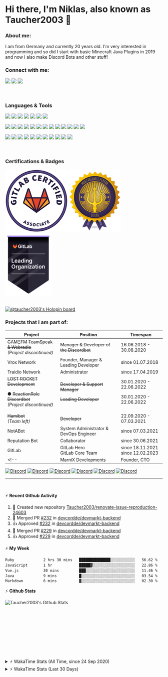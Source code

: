 # Hi there, I'm Niklas, also known as Taucher2003 👋

### About me:

I am from Germany and currently <!--timespan:start(%y)(env:1)-->20<!--timespan:end--> years old. I'm very interested in programming and so did I start 
with basic Minecraft Java Plugins in 2019 and now I also make Discord Bots and other stuff!

### Connect with me:

[<img src="https://img.shields.io/badge/Taucher2003-7289DA.svg?&style=for-the-badge&logo=discord&logoColor=white"/>][taucherdiscord] 
[<img src="https://img.shields.io/badge/Taucher2003-181717.svg?&style=for-the-badge&logo=github&logoColor=white"/>][github]
[<img src="https://img.shields.io/badge/Taucher2003-FC6D26.svg?&style=for-the-badge&logo=gitlab&logoColor=white"/>][gitlab]
<br>
<br>
<br>

### Languages & Tools

<img src="https://img.shields.io/badge/java-FFFFFF.svg?&style=for-the-badge&logo=openjdk&logoColor=black"/> <!--img src="https://img.shields.io/badge/c%23%20-239120.svg?&style=for-the-badge&logo=c-sharp&logoColor=white"/--> 
<img src="https://img.shields.io/badge/html5%20-E34F26.svg?&style=for-the-badge&logo=html5&logoColor=white"/> <img src="https://img.shields.io/badge/css3%20-1572B6.svg?&style=for-the-badge&logo=css3&logoColor=white"/> <img src="https://img.shields.io/badge/javascript%20-F7DF1E.svg?&style=for-the-badge&logo=javascript&logoColor=grey"/> <img src="https://img.shields.io/badge/node.js-339933.svg?&style=for-the-badge&logo=nodedotjs&logoColor=white"/> <!--img src="https://img.shields.io/badge/typescript%20-3178C6.svg?&style=for-the-badge&logo=typescript&logoColor=white"/--> <!--img src="https://img.shields.io/badge/php-777BB4.svg?&style=for-the-badge&logo=php&logoColor=white"/--> <img src="https://img.shields.io/badge/bash-4EAA25.svg?&style=for-the-badge&logo=gnu%20bash&logoColor=white"/> <img src="https://img.shields.io/badge/ruby-CC342D.svg?&style=for-the-badge&logo=ruby&logoColor=white"/>

<img src="https://img.shields.io/badge/spring-6DB33F.svg?&style=for-the-badge&logo=spring&logoColor=white"/> <img src="https://img.shields.io/badge/spring%20boot-6DB33F.svg?&style=for-the-badge&logo=springboot&logoColor=white"/> <img src="https://img.shields.io/badge/ruby%20on%20rails-CC0000.svg?&style=for-the-badge&logo=rubyonrails&logoColor=white"/> <img src="https://img.shields.io/badge/graphql-E10098.svg?&style=for-the-badge&logo=graphql&logoColor=white"/> <img src="https://img.shields.io/badge/vue-4FC08D.svg?&style=for-the-badge&logo=vue.js&logoColor=white"/> <img src="https://img.shields.io/badge/vuetify-1867C0.svg?&style=for-the-badge&logo=vuetify&logoColor=white"/> <!--img src="https://img.shields.io/badge/webpack-8DD6F9.svg?&style=for-the-badge&logo=webpack&logoColor=white"/--> <!--img src="https://img.shields.io/badge/node.js%20-339933.svg?&style=for-the-badge&logo=node.js&logoColor=white"/--> <img src="https://img.shields.io/badge/postresql-4169E1.svg?&style=for-the-badge&logo=postgresql&logoColor=white"/> <img src="https://img.shields.io/badge/mariadb-003545.svg?&style=for-the-badge&logo=mariadb&logoColor=white"/> <img src="https://img.shields.io/badge/redis-DC382D.svg?&style=for-the-badge&logo=redis&logoColor=white"/> <!--img src="https://img.shields.io/badge/mongodb%20-47A248.svg?&style=for-the-badge&logo=mongodb&logoColor=white"/--> <img src="https://img.shields.io/badge/docker-2496ED.svg?&style=for-the-badge&logo=docker&logoColor=white"/> <img src="https://img.shields.io/badge/kubernetes-326CE5.svg?&style=for-the-badge&logo=kubernetes&logoColor=white"/> <img src="https://img.shields.io/badge/helm-0F1689.svg?&style=for-the-badge&logo=helm&logoColor=white"/> <img src="https://img.shields.io/badge/terraform-7B42BC.svg?&style=for-the-badge&logo=terraform&logoColor=white"/>

<img src="https://img.shields.io/badge/-IntelliJ%20IDEA-5464c8?style=for-the-badge&logo=intellij%20idea&logoColor=white"/> <!--img src="https://img.shields.io/badge/eclipse-2C2255.svg?&style=for-the-badge&logo=eclipse&logoColor=white"/--> <!--img src="https://img.shields.io/badge/visual%20studio-5C2D91.svg?&style=for-the-badge&logo=visual%20studio&logoColor=white"/--> <!--img src="https://img.shields.io/badge/rider-faaa14.svg?&style=for-the-badge&logo=rider&logoColor=white"/--> <img src="https://img.shields.io/badge/visual%20studio%20code-007ACC.svg?&style=for-the-badge&logo=visual%20studio%20code&logoColor=white"/> <!--img src="https://img.shields.io/badge/atom-0aa372.svg?&style=for-the-badge&logo=atom&logoColor=white"/--> <img src="https://img.shields.io/badge/git-F05032.svg?&style=for-the-badge&logo=git&logoColor=white"/> <img src="https://img.shields.io/badge/github%20-181717.svg?&style=for-the-badge&logo=github&logoColor=white"/> <img src="https://img.shields.io/badge/gitlab%20-FC6D26.svg?&style=for-the-badge&logo=gitlab&logoColor=white"/> <img src="https://img.shields.io/badge/gitpod-FFAE33.svg?&style=for-the-badge&logo=gitpod&logoColor=white"/> <img src="https://img.shields.io/badge/insomnia%20-5849BE.svg?&style=for-the-badge&logo=insomnia&logoColor=white"/> <img src="https://img.shields.io/badge/maven-C71A36.svg?&style=for-the-badge&logo=apache%20maven&logoColor=white"/> <img src="https://img.shields.io/badge/gradle-02303A.svg?&style=for-the-badge&logo=gradle&logoColor=white"/> <img src="https://img.shields.io/badge/prometheus-E6522C.svg?&style=for-the-badge&logo=prometheus&logoColor=white"/> <img src="https://img.shields.io/badge/grafana-F46800.svg?&style=for-the-badge&logo=grafana&logoColor=white"/>
<br>
<br>
<br>

### Certifications & Badges

[<img src="https://raw.githubusercontent.com/Taucher2003/Taucher2003/master/assets/GitLab-Certified-Associate.png" height="200px">][gitlab-certified-associate]
[<img src="https://raw.githubusercontent.com/Taucher2003/Taucher2003/master/assets/gitlab_mvp_badge.png" height="200px">][gitlab-mvp-15-7]
[<img src="https://raw.githubusercontent.com/Taucher2003/Taucher2003/master/assets/gitlab-leading-organization-badge.png" height="200px">][gitlab-leading-organization]
<br>
<br>

[![@taucher2003's Holopin board](https://holopin.me/taucher2003)](https://holopin.io/@taucher2003)

### Projects that I am part of:
| Project | Position | Timespan |
|---------|----------|----------|
| ~~GΛMΞFM TeamSpeak & Webradio~~ <br>*(Project discontinued)* | ~~Manager & Developer of the Discordbot~~ | 16.06.2018 - 30.08.2020 |
| Vrox Network | Founder, Manager & Leading Developer | since 01.07.2018 |
| Traidio Network | Administrator | since 17.04.2019 |
| ~~LOST ROCKET Development~~ <p>● ~~ReactionRole Discordbot~~ <br>*(Project discontinued)* | ~~Developer & Support Manager~~<p> ~~Leading Developer~~<p> | 30.01.2020 - 22.06.2022 <p> 30.01.2020 - 22.06.2022<p> |
| ~~Hamibot~~ <br>*(Team left)* | ~~Developer~~ | 22.09.2020 - 07.03.2021 |
| NotABot | System Administrator & DevOps Engineer | since 07.03.2021 |
| Reputation Bot | Collaborator | since 30.06.2021 |
| GitLab | GitLab Hero<br>GitLab Core Team | since 18.11.2021<br>since 12.02.2023 |
<!--| MarniX Developments | Founder, CTO | since 03.08.2020 |-->

<p>
 
[![Discord](https://img.shields.io/discord/758702426248970270?color=62e7f7&label=Vrox%20Network&logo=discord&style=flat-square)][vroxdiscord]
[![Discord](https://img.shields.io/discord/485875390976622593?color=fafafa&label=Traidio%20Network&logo=discord&style=flat-square)][traidiodiscord]
[![Discord](https://img.shields.io/discord/289819432992243712?color=99beff&label=LOST%20ROCKET%20Development&logo=discord&style=flat-square)][lostrocketdiscord]
[![Discord](https://img.shields.io/discord/803679267303981056?color=c32047&label=NotABot&logo=discord&style=flat-square)][notabotdiscord]
[![Discord](https://img.shields.io/discord/853250161915985958?color=fdb846&label=Reputation%20Bot&logo=discord&style=flat-square)][reputationbotdiscord]
[![Discord](https://img.shields.io/discord/778180511088640070?color=fc6d26&label=GitLab%20Community&logo=discord&style=flat-square)][gitlab-discord]
 
<!-- DEPRECATED SHIELDS -->
<!--![Discord](https://img.shields.io/discord/717002750499618918?color=de4190&label=MarniX%20Developments&logo=discord&style=flat-square)-->
<!--[![Discord](https://img.shields.io/discord/423385448295956491?color=191529&label=G%CE%9BM%CE%9EFM&logo=discord&style=flat-square)][gamefmdiscord]-->
<!--[![Discord](https://img.shields.io/discord/715988026479607891?color=1d67dd&label=Hamibot&logo=discord&style=flat-square)][hamibotdiscord]-->
 

---
<br>

 ⚡ **Recent Github Activity**

<!--RECENT_ACTIVITY:start-->
1. 📔 Created new repository [Taucher2003/renovate-issue-reproduction-24603](https://github.com/Taucher2003/renovate-issue-reproduction-24603)<br>
2. 🎉 Merged PR [#232](https://github.com/devcordde/devmarkt-backend/pull/232) in [devcordde/devmarkt-backend](https://github.com/devcordde/devmarkt-backend)<br>
3. 👍 Approved [#232](https://github.com/devcordde/devmarkt-backend/pull/232#pullrequestreview-1631857179) in [devcordde/devmarkt-backend](https://github.com/devcordde/devmarkt-backend)<br>
4. 🎉 Merged PR [#229](https://github.com/devcordde/devmarkt-backend/pull/229) in [devcordde/devmarkt-backend](https://github.com/devcordde/devmarkt-backend)<br>
5. 👍 Approved [#229](https://github.com/devcordde/devmarkt-backend/pull/229#pullrequestreview-1609916853) in [devcordde/devmarkt-backend](https://github.com/devcordde/devmarkt-backend)<br>
<!--RECENT_ACTIVITY:end-->

 ⚡ **My Week**

<!--START_SECTION:waka-->

```txt
Ruby             2 hrs 30 mins   ██████████████░░░░░░░░░░░   56.62 %
JavaScript       1 hr            █████▓░░░░░░░░░░░░░░░░░░░   22.86 %
Vue.js           30 mins         ███░░░░░░░░░░░░░░░░░░░░░░   11.46 %
Java             9 mins          █░░░░░░░░░░░░░░░░░░░░░░░░   03.54 %
Markdown         6 mins          ▓░░░░░░░░░░░░░░░░░░░░░░░░   02.30 %
```

<!--END_SECTION:waka-->


 ⚡ **Github Stats**

  <img align="left" alt="Taucher2003's Github Stats" src="https://github-readme-stats.vercel.app/api?username=Taucher2003&count_private=true&show_icons=true&hide_border=true" />
  <br>
  <br>
  <br>
  <br>
  <br>
  <br>
  <br>
  <br>
  <br>
  <br>
  
  <br>
  
  <details>
 <summary>⚡ WakaTime Stats (All Time, since 24 Sep 2020)</summary>
  <img src="https://wakatime.com/share/@30a41e50-568b-4814-8487-1688250ab14e/53d96858-f9a4-473d-ab90-fe937a18d346.svg" width="600px">
  <img src="https://wakatime.com/share/@30a41e50-568b-4814-8487-1688250ab14e/514c7cf9-b341-4ea4-9f1a-c70ba3b801f1.svg" width="600px">
  <img src="https://wakatime.com/share/@30a41e50-568b-4814-8487-1688250ab14e/14d75efe-ef68-40b3-ad2a-92e36e55fdfd.svg" width="600px">
 </details>
 <details>
 <summary>⚡ WakaTime Stats (Last 30 Days)</summary>
 <img src="https://wakatime.com/share/@30a41e50-568b-4814-8487-1688250ab14e/2bc449fd-1ebc-4fdd-84ef-cc46318983ef.svg" width="600px">
 <img src="https://wakatime.com/share/@30a41e50-568b-4814-8487-1688250ab14e/12ab2c12-b456-4ee9-a5bd-2f167c3d3da1.svg" width="600px">
 <img src="https://wakatime.com/share/@30a41e50-568b-4814-8487-1688250ab14e/f11db079-5513-400a-8733-dd69132e3070.svg" width="600px">
 </details>
 


[taucherdiscord]: https://discord.com/users/444889694002741249
[gitlab]: https://gitlab.com/Taucher2003
[github]: https://github.com/Taucher2003
[vroxdiscord]: https://discord.gg/rCj7MeU
[traidiodiscord]: https://discord.gg/xjFkW8a
[gamefmdiscord]: https://discord.gg/QfG3kPM
[lostrocketdiscord]: https://discord.gg/UPM7KkB
[reactionroleinvite]: https://discord.com/oauth2/authorize?client_id=664849019654111233&permissions=268790848&scope=bot
[hamibotdiscord]: https://discord.gg/7QGMbuC
[notabotdiscord]: https://discord.gg/CSCYeNfA77
[reputationbotdiscord]: https://discord.gg/wrqrUJGuru

[gitlab-discord]: https://discord.gg/gitlab
[gitlab-certified-associate]: https://gitlab.edcast.com/pathways/cy-test-pathway-associate-study-exam
[gitlab-mvp-15-7]: https://about.gitlab.com/releases/2022/12/22/gitlab-15-7-released/#mvp
[gitlab-heroes]: https://about.gitlab.com/community/heroes/
[gitlab-leading-organization]: https://about.gitlab.com/handbook/marketing/community-relations/leading-organizations/
